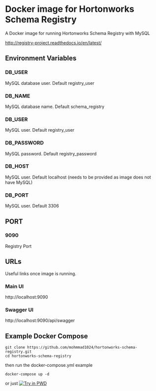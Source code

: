# Docker image for Hortonworks Schema Registry

A Docker image for running Hortonworks Schema Registry with MySQL

http://registry-project.readthedocs.io/en/latest/

## Environment Variables

### DB_USER

MySQL database user. Default registry_user

### DB_NAME

MySQL database name. Default schema_registry

### DB_USER

MySQL user. Default registry_user


### DB_PASSWORD

MySQL password. Default registry_password


### DB_HOST

MySQL user. Default localhost (needs to be provided as image does not have MySQL)


### DB_PORT

MySQL user. Default 3306

## PORT

### 9090

Registry Port

## URLs

Useful links once image is running.


### Main UI

http://localhost:9090


### Swagger UI

http://localhost:9090/api/swagger


## Example Docker Compose

```
git clone https://github.com/mohmmad1024/hortonworks-schema-registry.git
cd hortonworks-schema-registry
```
then run the docker-compose.yml example 
```
docker-compose up -d
```
or just [![Try in PWD](https://cdn.rawgit.com/play-with-docker/stacks/cff22438/assets/images/button.png)](http://play-with-docker.com?stack=https://raw.githubusercontent.com/mohmmad1024/hortonworks-schema-registry/master/docker-compose.yml)